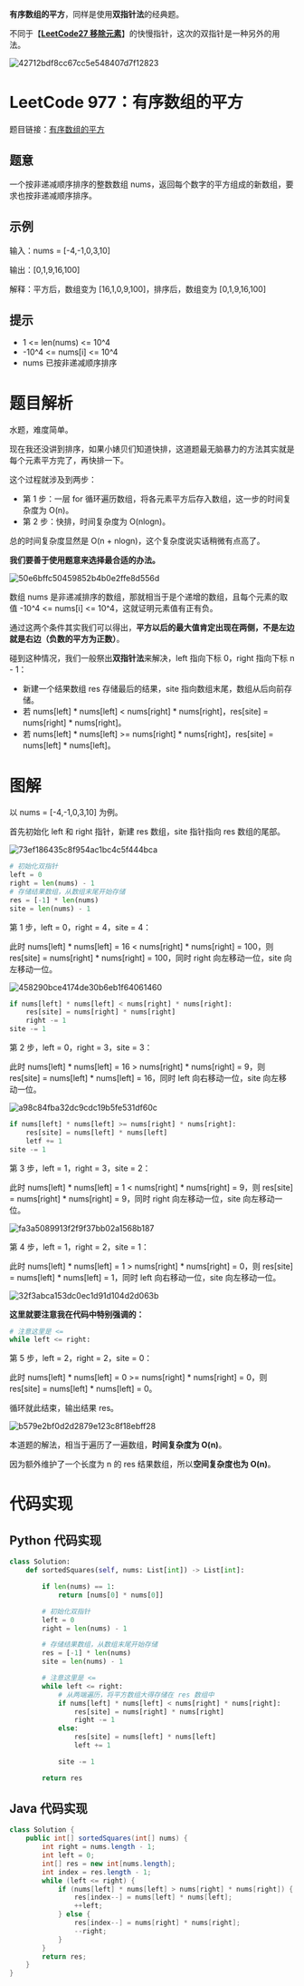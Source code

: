 **有序数组的平方**，同样是使用**双指针法**的经典题。

不同于【[**LeetCode27 移除元素**](http://mp.weixin.qq.com/s?__biz=MzI0NjAxMDU5NA==&mid=2475922234&idx=1&sn=5f0a3fce40927c80ff5608da90b6fcd0&chksm=ff22f4b7c8557da10186decdfd4b1f57277b44e1f452388be2ef407bd5e91f8b2e24c624fceb&scene=21#wechat_redirect)】的快慢指针，这次的双指针是一种另外的用法。

![42712bdf8cc67cc5e548407d7f12823](https://gitee.com/codegoudan/codegoudanIMG/raw/master/202112/20211217_182404018_0.jpg)



# LeetCode 977：有序数组的平方

题目链接：[有序数组的平方](https://leetcode-cn.com/problems/squares-of-a-sorted-array/)



## 题意

一个按非递减顺序排序的整数数组 nums，返回每个数字的平方组成的新数组，要求也按非递减顺序排序。



## 示例

输入：nums = [-4,-1,0,3,10]

输出：[0,1,9,16,100]

解释：平方后，数组变为 [16,1,0,9,100]，排序后，数组变为 [0,1,9,16,100]



## 提示

- 1 <= len(nums) <= 10^4
- -10^4 <= nums[i] <= 10^4
- nums 已按非递减顺序排序



# 题目解析

水题，难度简单。

现在我还没讲到排序，如果小婊贝们知道快排，这道题最无脑暴力的方法其实就是每个元素平方完了，再快排一下。

这个过程就涉及到两步：

- 第 1 步：一层 for 循环遍历数组，将各元素平方后存入数组，这一步的时间复杂度为 O(n)。
- 第 2 步：快排，时间复杂度为 O(nlogn)。

总的时间复杂度显然是 O(n + nlogn)，这个复杂度说实话稍微有点高了。

**我们要善于使用题意来选择最合适的办法。**

![50e6bffc50459852b4b0e2ffe8d556d](https://gitee.com/codegoudan/codegoudanIMG/raw/master/202112/20211217_182631733_0.jpg)

数组 nums 是非递减排序的数组，那就相当于是个递增的数组，且每个元素的取值 -10^4 <= nums[i] <= 10^4，这就证明元素值有正有负。

通过这两个条件其实我们可以得出，**平方以后的最大值肯定出现在两侧，不是左边就是右边（负数的平方为正数）**。

碰到这种情况，我们一般祭出**双指针法**来解决，left 指向下标 0，right 指向下标 n - 1：

- 新建一个结果数组 res 存储最后的结果，site 指向数组末尾，数组从后向前存储。
- 若 nums[left] * nums[left] < nums[right] * nums[right]，res[site] = nums[right] * nums[right]。
- 若 nums[left] * nums[left] >= nums[right] * nums[right]，res[site] = nums[left] * nums[left]。



# 图解

以 nums = [-4,-1,0,3,10] 为例。

首先初始化 left 和 right 指针，新建 res 数组，site 指针指向 res 数组的尾部。

![73ef186435c8f954ac1bc4c5f444bca](https://gitee.com/codegoudan/codegoudanIMG/raw/master/202112/20211217_182723768_0.jpg)

```Python
# 初始化双指针
left = 0
right = len(nums) - 1
# 存储结果数组，从数组末尾开始存储
res = [-1] * len(nums)
site = len(nums) - 1
```

第 1 步，left = 0，right = 4，site = 4：

此时 nums[left] * nums[left] = 16 < nums[right] * nums[right] = 100，则 res[site] = nums[right] * nums[right] = 100，同时 right 向左移动一位，site 向左移动一位。

![458290bce4174de30b6eb1f64061460](https://gitee.com/codegoudan/codegoudanIMG/raw/master/202112/20211217_182806296_0.jpg)

```Python
if nums[left] * nums[left] < nums[right] * nums[right]:
    res[site] = nums[right] * nums[right]
    right -= 1
site -= 1
```

第 2 步，left = 0，right = 3，site = 3：

此时 nums[left] * nums[left] = 16 > nums[right] * nums[right] = 9，则 res[site] = nums[left] * nums[left] = 16，同时 left 向右移动一位，site 向左移动一位。

![a98c84fba32dc9cdc19b5fe531df60c](https://gitee.com/codegoudan/codegoudanIMG/raw/master/202112/20211217_182843373_0.jpg)

```Python
if nums[left] * nums[left] >= nums[right] * nums[right]:
    res[site] = nums[left] * nums[left]
    letf += 1
site -= 1
```

第 3 步，left = 1，right = 3，site = 2：

此时 nums[left] * nums[left] = 1 < nums[right] * nums[right] = 9，则 res[site] = nums[right] * nums[right] = 9，同时 right 向左移动一位，site 向左移动一位。

![fa3a5089913f2f9f37bb02a1568b187](https://gitee.com/codegoudan/codegoudanIMG/raw/master/202112/20211217_183036237_20.jpg)

第 4 步，left = 1，right = 2，site = 1：

此时 nums[left] * nums[left] = 1 > nums[right] * nums[right] = 0，则 res[site] = nums[left] * nums[left] = 1，同时 left 向右移动一位，site 向左移动一位。

![32f3abca153dc0ec1d91d104d2d063b](https://gitee.com/codegoudan/codegoudanIMG/raw/master/202112/20211217_183045380_0.jpg)

**这里就要注意我在代码中特别强调的：**

```Python
# 注意这里是 <=
while left <= right:
```

第 5 步，left = 2，right = 2，site = 0：

此时 nums[left] * nums[left] = 0 >= nums[right] * nums[right] = 0，则 res[site] = nums[left] * nums[left] = 0。

循环就此结束，输出结果 res。

![b579e2bf0d2d2879e123c8f18ebff28](https://gitee.com/codegoudan/codegoudanIMG/raw/master/202112/20211217_183128641_0.jpg)

本道题的解法，相当于遍历了一遍数组，**时间复杂度为 O(n)**。

因为额外维护了一个长度为 n 的 res 结果数组，所以**空间复杂度也为 O(n)**。



# 代码实现



## Python 代码实现

```Python
class Solution:
    def sortedSquares(self, nums: List[int]) -> List[int]:

        if len(nums) == 1:
            return [nums[0] * nums[0]]

        # 初始化双指针
        left = 0
        right = len(nums) - 1

        # 存储结果数组，从数组末尾开始存储
        res = [-1] * len(nums)
        site = len(nums) - 1

        # 注意这里是 <=
        while left <= right:
            # 从两端遍历，将平方数组大得存储在 res 数组中
            if nums[left] * nums[left] < nums[right] * nums[right]:
                res[site] = nums[right] * nums[right]
                right -= 1
            else:
                res[site] = nums[left] * nums[left]
                left += 1

            site -= 1

        return res
```



## Java 代码实现

```java
class Solution {
    public int[] sortedSquares(int[] nums) {
        int right = nums.length - 1;
        int left = 0;
        int[] res = new int[nums.length];
        int index = res.length - 1;
        while (left <= right) {
            if (nums[left] * nums[left] > nums[right] * nums[right]) {
                res[index--] = nums[left] * nums[left];
                ++left;
            } else {
                res[index--] = nums[right] * nums[right];
                --right;
            }
        }
        return res;
    }
}
```


